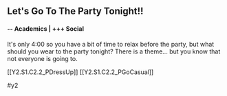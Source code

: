 ## Let's Go To The Party Tonight!!
####  -- Academics | +++ Social

It's only 4:00 so you have a bit of time to relax before the party, but what should you wear to the party tonight? There is a theme... but you know that not everyone is going to.

[[Y2.S1.C2.2_PDressUp]]
[[Y2.S1.C2.2_PGoCasual]]

#y2
